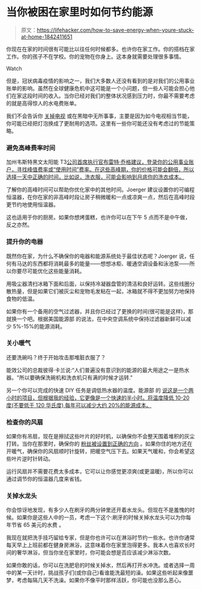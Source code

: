 # 当你被困在家里时如何节约能源

> 原文：<https://lifehacker.com/how-to-save-energy-when-youre-stuck-at-home-1842411651>

你现在在家的时间很有可能比以往任何时候都多。也许你在家工作。你的搭档在家工作。你的孩子不在学校。你的宠物在你身上。这本身就需要处理很多事情。

Watch

但是，冠状病毒疫情的影响之一，我们大多数人还没有看到的是对我们的公用事业账单的影响。虽然在全球健康危机中这可能是一个小问题，但一些人可能会担心他们在家这段时间的收入。当你已经对我们的整体状况感到压力时，你最不需要考虑的就是高得惊人的水电费账单。

我们不会告诉你 [关掉电视](https://lifehacker.com/how-to-reduce-your-energy-bill-with-no-cost-or-sacrific-5953039) 或在黑暗中无所事事，主要是因为如今电视相当节能，你可能已经把灯泡换成了更耐用的选项。这里有一些你可能还没有考虑过的节能策略。

### 避免高峰费率时间

加州韦斯特黑文太阳能 T3[公司首席执行官布雷特·乔格建议，登录你的公用事业账户，寻找峰值费率或“使用时间”费率。在这些高峰期，你的价格可能会翻倍，所以选择一天中正确的时间，比如说，洗衣服，可能会影响到月底你的洗衣成本。](https://www.westhavensolar.com/)

了解你的高峰时间可以帮助你优化家中的其他时间。Joerger 建议设置你的可编程恒温器，在你在家的非高峰时段让房子稍微暖和一点或凉爽一点，然后在高峰时段更节约地使用恒温器。

这也适用于你的厨房。如果你想烤蛋糕，也许你可以在下午 5 点而不是中午做，反之亦然。

### **提升你的电器**

既然你在家，为什么不确保你的电器和能源系统处于最佳状态呢？Joerger 说，任何有马达的东西都将消耗最多的能量——想想冰柜、暖通空调设备和泳池泵——所以你要尽可能优化这些能量消耗。

用吸尘器清扫冰箱下面和后面，以保持冷凝器盘管的清洁和良好运转。这些线圈分散热量，但是如果它们被灰尘和宠物毛发粘在一起，冰箱就不得不更加努力地保持食物的低温。

如果你有一个备用的空气过滤器，并且你已经过了更换的时间(很可能是这样)，那就换一个吧。根据美国能源部 的说法，在中央空调系统中保持过滤器新鲜可以减少 5%-15%的能源消耗。

### 关小暖气

还要洗碗吗？终于开始攻击那堆脏衣服了？

能效公司的总裁彼得·卡兰说:“人们普遍没有意识到的能源的最大用途之一是热水器。"所以要确保洗碗机和洗衣机只有满的时候才运转."

另一个你可以完成的快速 DIY 任务是调低热水器的温度。能源部 的 [说这是一个两小时的项目，但根据我的经验，它更像是一个快速的半小时。将温度降低 10-20 度(不要低于 120 华氏度),每年可以减少大约 20%的能源成本。](https://www.energy.gov/energysaver/services/do-it-yourself-energy-savings-projects/savings-project-lower-water-heating)

### 检查你的风扇

如果你有吊扇，现在是擦拭这些叶片的好时机，以确保你不会整天围着堆积的灰尘打转。当你在那里时，确保你的 [粉丝被设置到正确的方向](https://lifehacker.com/switch-your-ceiling-fans-spin-direction-to-warm-your-ho-1708038830) 。如果你住的地方还在开暖气，确保你的风扇顺时针旋转，把暖空气压下去。如果天气暖和，你会希望这些叶片逆时针转动。

运行风扇并不需要花费太多成本，它可以让你感觉更凉爽(或更温暖)，所以你可以通过调节你的恒温器几度来省钱。

### 关掉水龙头

你会惊讶地发现，有多少人在刷牙的两分钟里还开着水龙头。但现在不是羞愧的时候。如果你是这些人中的一员，考虑一下这个:刷牙的时候关掉水龙头可以为你每年节省 65 美元的水费 。

我现在就把洗手技巧留给专家，但是你也许可以在淋浴时节约一些水。也许你通常每天早上上班前都在健身房淋浴，这意味着你在家里泡得更多。我本人也喜欢长时间的奢华淋浴，但当你坐在家里时，你可能会想是否应该减少淋浴次数。

如果你敢的话，你可以在洗肥皂的时候关掉水，然后再打开水冲洗。或者选择一周中的某一天计时，挑战孩子们(或你自己)看谁能洗最短的澡。如果这些听起来像噩梦，考虑每隔几天不洗澡。如果你不像平时那样活跃，你可能也没那么恶心。